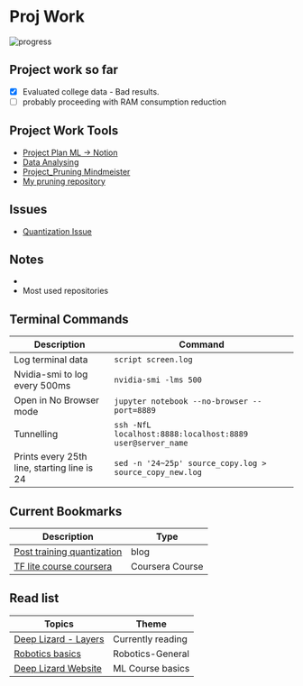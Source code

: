 # Proj Work

![progress](https://progress-bar.dev/71/?title=days_left_to_complete_project_21)

## Project work so far
- [x] Evaluated college data - Bad results.
- [ ] probably proceeding with RAM consumption reduction

## Project Work Tools
+ [Project Plan ML -> Notion](https://www.notion.so/Project-Plan-ML-2cf867e8ad184c1a9e1cdc716dc2d16a)
+ [Data Analysing](https://docs.google.com/spreadsheets/d/12WxnLtQtnPFIIHaeRpjMtQPJy4w857fcma15PrV85zU/edit#gid=664785351)
+ [Project_Pruning Mindmeister](https://www.mindmeister.com/1586195009?t=8wgbvnYtph)
+ [My pruning repository](https://github.com/sachinkmohan/ssd_keras)

## Issues
+ [Quantization Issue](https://github.com/tensorflow/model-optimization/issues/620)

## Notes
+ 
+ Most used repositories 


## Terminal Commands

 Description | Command 
 ---|---
 Log terminal data | `script screen.log`
Nvidia-smi to log every 500ms | `nvidia-smi -lms 500`
Open in No Browser mode | `jupyter notebook --no-browser --port=8889`
Tunnelling | `ssh -NfL localhost:8888:localhost:8889 user@server_name`
Prints every 25th line, starting line is 24 | `sed -n '24~25p' source_copy.log > source_copy_new.log`


## Current Bookmarks

Description | Type
---|---
[Post training quantization](https://www.tensorflow.org/lite/performance/post_training_float16_quant) | blog
[TF lite course coursera](https://www.coursera.org/learn/device-based-models-tensorflow/home/welcome) | Coursera Course

## Read list

Topics | Theme
---|---
[Deep Lizard - Layers](https://deeplizard.com/learn/video/FK77zZxaBoI) | Currently reading
[Robotics basics](https://allshire.org/getting-started-robotics/) | Robotics-General
[Deep Lizard Website](https://deeplizard.com/) | ML Course basics

